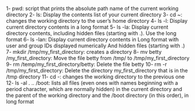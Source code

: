 1- pwd: script that prints the absolute path name of the current working directory
2- ls: Display the contents list of your current directory
3- cd ~: changes the working directory to the user’s home directory
4- ls -l: Display current directory contents in a long format
5- ls -la: Display current directory contents, including hidden files (starting with .). Use the long format
6- ls -lan: Display current directory contents in Long format with user and group IDs displayed numerically And hidden files (starting with .)
7- mkdir /tmp/my_first_directory: creates a directory
8- mv betty /my_first_directory: Move the file betty from /tmp/ to /tmp/my_first_directory
9- rm /temp/my_first_directory/betty: Delete the file betty
10- rm -r /tmp/my_first_directory: Delete the directory my_first_directory that is in the /tmp directory
11- cd -: changes the working directory to the previous one
12- ls -al . .. /boot: lists all files (even ones with names beginning with a period character, which are normally hidden) in the current directory and the parent of the working directory and the /boot directory (in this order), in long format

